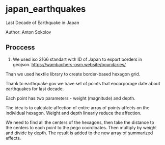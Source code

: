 # japan_earthquakes
Last Decade of Earthquake in Japan

Author: Anton Sokolov


## Proccess
1. We used iso 3166 standart with ID of Japan to export borders in geojson. 
https://wambachers-osm.website/boundaries/

Than we used hextile library to create border-based hexagon grid.

Thank to earthquake gov we have set of points that encorporage date about earthquakes for last decade.

Each point has two parameters - weight (magnitude) and depth. 

The idea is to calculate affection of entire array of points affects on the individual hexagon. Weight and depth linearly reduce the affection.

We need to find all the centers of the hexagons, then take the distance to the centers to each point to the pego coordinates. Then multiply by weight and divide by depth. The result is added to the new array of summarized effects.

 
